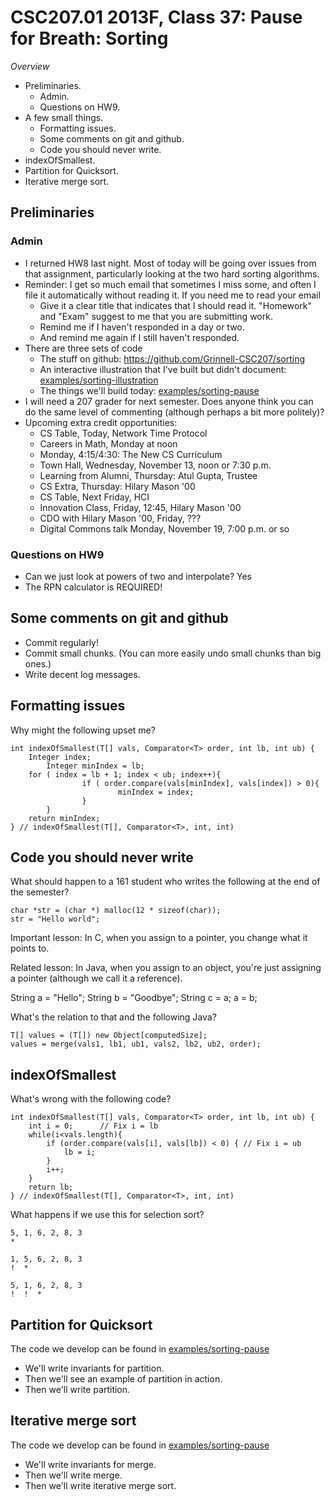 CSC207.01 2013F, Class 37: Pause for Breath: Sorting
====================================================

_Overview_

* Preliminaries.
    * Admin.
    * Questions on HW9.
* A few small things.
    * Formatting issues.
    * Some comments on git and github.
    * Code you should never write.
* indexOfSmallest.
* Partition for Quicksort.
* Iterative merge sort.

Preliminaries
-------------

### Admin

* I returned HW8 last night.  Most of today will be going over issues
  from that assignment, particularly looking at the two hard sorting
  algorithms.
* Reminder: I get so much email that sometimes I miss some, and often I
  file it automatically without reading it.  If you need me to read your
  email
    * Give it a clear title that indicates that I should read it.  "Homework"
      and "Exam" suggest to me that you are submitting work.
    * Remind me if I haven't responded in a day or two.
    * And remind me again if I still haven't responded.
* There are three sets of code
    * The stuff on github: <https://github.com/Grinnell-CSC207/sorting>
    * An interactive illustration that I've built but didn't document:
      [examples/sorting-illustration](../examples/sorting-illustration)
    * The things we'll build today: 
      [examples/sorting-pause](../examples/sorting-pause)
* I will need a 207 grader for next semester.  Does anyone think you can
  do the same level of commenting (although perhaps a bit more politely)?
* Upcoming extra credit opportunities:
    * CS Table, Today, Network Time Protocol
    * Careers in Math, Monday at noon
    * Monday, 4:15/4:30: The New CS Curriculum
    * Town Hall, Wednesday, November 13, noon or 7:30 p.m.
    * Learning from Alumni, Thursday: Atul Gupta, Trustee
    * CS Extra, Thursday: Hilary Mason '00
    * CS Table, Next Friday, HCI
    * Innovation Class, Friday, 12:45, Hilary Mason '00
    * CDO with Hilary Mason '00, Friday, ???
    * Digital Commons talk Monday, November 19, 7:00 p.m. or so

### Questions on HW9

* Can we just look at powers of two and interpolate?  Yes
* The RPN calculator is REQUIRED!

Some comments on git and github
-------------------------------

* Commit regularly!
* Commit small chunks.  (You can more easily undo small chunks than big
  ones.)
* Write decent log messages.

Formatting issues
-----------------

Why might the following upset me?

    int indexOfSmallest(T[] vals, Comparator<T> order, int lb, int ub) {
        Integer index;
            Integer minIndex = lb;
        for ( index = lb + 1; index < ub; index++){
                    if ( order.compare(vals[minIndex], vals[index]) > 0){
                            minIndex = index;
                    }
            }
        return minIndex;
    } // indexOfSmallest(T[], Comparator<T>, int, int)

Code you should never write
---------------------------

What should happen to a 161 student who writes the following at the
end of the semester?

    char *str = (char *) malloc(12 * sizeof(char));
    str = "Hello world";

Important lesson: In C, when you assign to a pointer, you change what it points to.

Related lesson: In Java, when you assign to an object, you're just assigning a
pointer (although we call it a reference).

   String a = "Hello";
   String b = "Goodbye";
   String c = a;
   a = b;

What's the relation to that and the following Java?

    T[] values = (T[]) new Object[computedSize];
    values = merge(vals1, lb1, ub1, vals2, lb2, ub2, order);

indexOfSmallest
---------------

What's wrong with the following code?

    int indexOfSmallest(T[] vals, Comparator<T> order, int lb, int ub) {
        int i = 0;      // Fix i = lb
        while(i<vals.length){
            if (order.compare(vals[i], vals[lb]) < 0) { // Fix i = ub
                lb = i;
            }
            i++;
        }
        return lb;
    } // indexOfSmallest(T[], Comparator<T>, int, int)

What happens if we use this for selection sort?

    5, 1, 6, 2, 8, 3
    *

    1, 5, 6, 2, 8, 3
    !  *

    5, 1, 6, 2, 8, 3
    !  !  *

Partition for Quicksort
-----------------------

The code we develop can be found in [examples/sorting-pause](../examples/sorting-pause/src/edu/grinnell/csc207/sorting/Quicksorter.java)

* We'll write invariants for partition.
* Then we'll see an example of partition in action.
* Then we'll write partition.

Iterative merge sort
--------------------

The code we develop can be found in [examples/sorting-pause](../examples/sorting-pause/src/edu/grinnell/csc207/sorting/IterativeMergeSorter.java)

* We'll write invariants for merge.
* Then we'll write merge.
* Then we'll write iterative merge sort.
